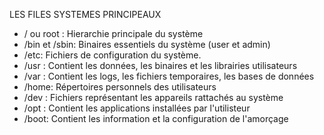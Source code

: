 LES FILES SYSTEMES PRINCIPEAUX
- / ou root : Hierarchie principale du système
- /bin et /sbin: Binaires essentiels du système (user et admin)
- /etc: Fichiers de configuration du système.
- /usr : Contient les données, les binaires et les librairies utilisateurs
- /var : Contient les logs, les fichiers temporaires, les bases de données
- /home: Répertoires personnels des utilisateurs
- /dev : Fichiers représentant les appareils rattachés au système
- /opt : Contient les applications installées par l'utilisteur
- /boot: Contient les information et la configuration de l'amorçage